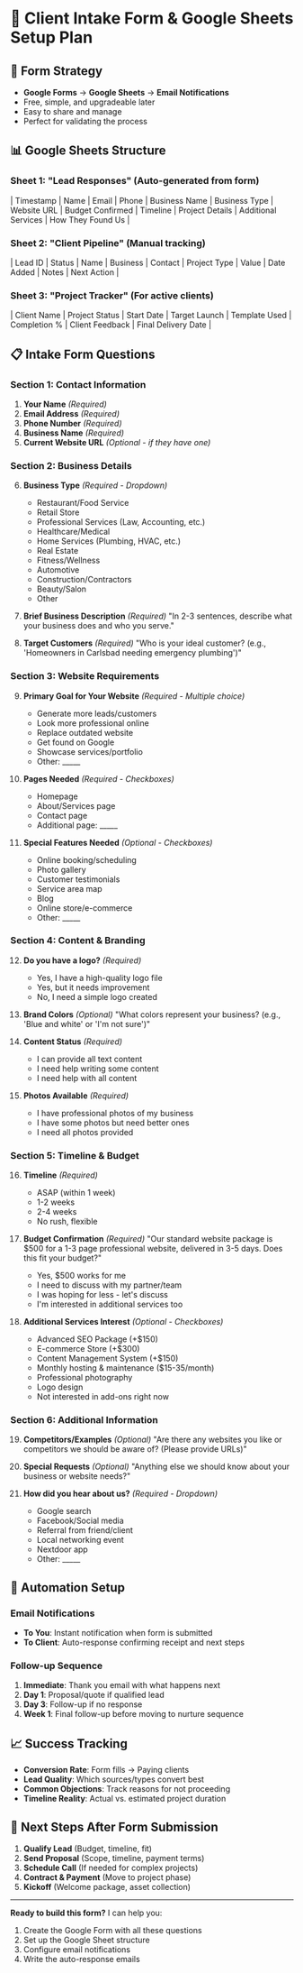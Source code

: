 # 📝 **Client Intake Form & Google Sheets Setup Plan**

## 🎯 **Form Strategy**
- **Google Forms** → **Google Sheets** → **Email Notifications**
- Free, simple, and upgradeable later
- Easy to share and manage
- Perfect for validating the process

## 📊 **Google Sheets Structure**

### **Sheet 1: "Lead Responses" (Auto-generated from form)**
| Timestamp | Name | Email | Phone | Business Name | Business Type | Website URL | Budget Confirmed | Timeline | Project Details | Additional Services | How They Found Us |

### **Sheet 2: "Client Pipeline" (Manual tracking)**
| Lead ID | Status | Name | Business | Contact | Project Type | Value | Date Added | Notes | Next Action |

### **Sheet 3: "Project Tracker" (For active clients)**
| Client Name | Project Status | Start Date | Target Launch | Template Used | Completion % | Client Feedback | Final Delivery Date |

## 📋 **Intake Form Questions**

### **Section 1: Contact Information**
1. **Your Name** *(Required)*
2. **Email Address** *(Required)*
3. **Phone Number** *(Required)*
4. **Business Name** *(Required)*
5. **Current Website URL** *(Optional - if they have one)*

### **Section 2: Business Details**
6. **Business Type** *(Required - Dropdown)*
   - Restaurant/Food Service
   - Retail Store
   - Professional Services (Law, Accounting, etc.)
   - Healthcare/Medical
   - Home Services (Plumbing, HVAC, etc.)
   - Real Estate
   - Fitness/Wellness
   - Automotive
   - Construction/Contractors
   - Beauty/Salon
   - Other

7. **Brief Business Description** *(Required)*
   "In 2-3 sentences, describe what your business does and who you serve."

8. **Target Customers** *(Required)*
   "Who is your ideal customer? (e.g., 'Homeowners in Carlsbad needing emergency plumbing')"

### **Section 3: Website Requirements**
9. **Primary Goal for Your Website** *(Required - Multiple choice)*
   - Generate more leads/customers
   - Look more professional online
   - Replace outdated website
   - Get found on Google
   - Showcase services/portfolio
   - Other: _____

10. **Pages Needed** *(Required - Checkboxes)*
    - Homepage
    - About/Services page
    - Contact page
    - Additional page: _____

11. **Special Features Needed** *(Optional - Checkboxes)*
    - Online booking/scheduling
    - Photo gallery
    - Customer testimonials
    - Service area map
    - Blog
    - Online store/e-commerce
    - Other: _____

### **Section 4: Content & Branding**
12. **Do you have a logo?** *(Required)*
    - Yes, I have a high-quality logo file
    - Yes, but it needs improvement
    - No, I need a simple logo created

13. **Brand Colors** *(Optional)*
    "What colors represent your business? (e.g., 'Blue and white' or 'I'm not sure')"

14. **Content Status** *(Required)*
    - I can provide all text content
    - I need help writing some content
    - I need help with all content

15. **Photos Available** *(Required)*
    - I have professional photos of my business
    - I have some photos but need better ones
    - I need all photos provided

### **Section 5: Timeline & Budget**
16. **Timeline** *(Required)*
    - ASAP (within 1 week)
    - 1-2 weeks
    - 2-4 weeks
    - No rush, flexible

17. **Budget Confirmation** *(Required)*
    "Our standard website package is $500 for a 1-3 page professional website, delivered in 3-5 days. Does this fit your budget?"
    - Yes, $500 works for me
    - I need to discuss with my partner/team
    - I was hoping for less - let's discuss
    - I'm interested in additional services too

18. **Additional Services Interest** *(Optional - Checkboxes)*
    - Advanced SEO Package (+$150)
    - E-commerce Store (+$300)
    - Content Management System (+$150)
    - Monthly hosting & maintenance ($15-35/month)
    - Professional photography
    - Logo design
    - Not interested in add-ons right now

### **Section 6: Additional Information**
19. **Competitors/Examples** *(Optional)*
    "Are there any websites you like or competitors we should be aware of? (Please provide URLs)"

20. **Special Requests** *(Optional)*
    "Anything else we should know about your business or website needs?"

21. **How did you hear about us?** *(Required - Dropdown)*
    - Google search
    - Facebook/Social media
    - Referral from friend/client
    - Local networking event
    - Nextdoor app
    - Other: _____

## 🔄 **Automation Setup**

### **Email Notifications**
- **To You**: Instant notification when form is submitted
- **To Client**: Auto-response confirming receipt and next steps

### **Follow-up Sequence**
1. **Immediate**: Thank you email with what happens next
2. **Day 1**: Proposal/quote if qualified lead
3. **Day 3**: Follow-up if no response
4. **Week 1**: Final follow-up before moving to nurture sequence

## 📈 **Success Tracking**
- **Conversion Rate**: Form fills → Paying clients
- **Lead Quality**: Which sources/types convert best
- **Common Objections**: Track reasons for not proceeding
- **Timeline Reality**: Actual vs. estimated project duration

## 🎯 **Next Steps After Form Submission**
1. **Qualify Lead** (Budget, timeline, fit)
2. **Send Proposal** (Scope, timeline, payment terms)
3. **Schedule Call** (If needed for complex projects)
4. **Contract & Payment** (Move to project phase)
5. **Kickoff** (Welcome package, asset collection)

---

**Ready to build this form?** I can help you:
1. Create the Google Form with all these questions
2. Set up the Google Sheet structure
3. Configure email notifications
4. Write the auto-response emails